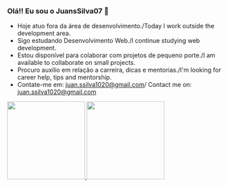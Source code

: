 ### Olá!! Eu sou o JuansSilva07 👋


-  Hoje atuo fora da área de desenvolvimento./Today I work outside the development area.
-  Sigo estudando Desenvolvimento Web./I continue studying web development.
-  Estou disponível para colaborar com projetos de pequeno porte./I am available to collaborate on small projects.
-  Procuro auxílio em relação a carreira, dicas e mentorias./I'm looking for career help, tips and mentorship.
-  Contate-me em: juan.ssilva1020@gmail.com/ Contact me on: juan.ssilva1020@gmail.com


  <div>
    <a href="https://github.com/JuanSsilva07">
    <img height="180em" src="https://github-readme-stats.vercel.app/api?username=JuanSsilva07&show_icons=true&theme=dark&include_all_commits-true&count_private=true"/>
    <img height="180em" src="https://github-readme-stats.vercel.app/api/top-langs/?username=JuanSsilva07&layout=compact&langs_count=16&theme=dark"/>
  </div>

